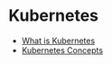 # Kubernetes

- [What is Kubernetes](./k01/01_kubernetes.md)
- [Kubernetes Concepts](./k01/02_concept.md)

